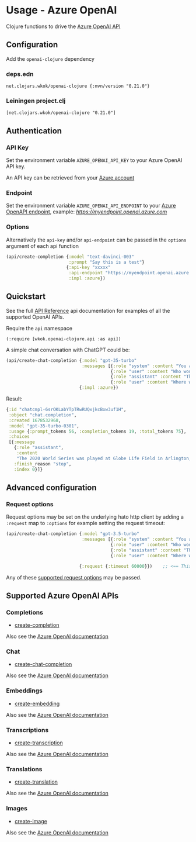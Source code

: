 # Usage - Azure OpenAI

Clojure functions to drive the [Azure OpenAI API](https://learn.microsoft.com/en-us/azure/cognitive-services/openai/reference)

## Configuration

Add the `openai-clojure` dependency

### deps.edn

```
net.clojars.wkok/openai-clojure {:mvn/version "0.21.0"}
```

### Leiningen project.clj

```
[net.clojars.wkok/openai-clojure "0.21.0"]
```

## Authentication

### API Key

Set the environment variable `AZURE_OPENAI_API_KEY` to your Azure OpenAI API key.

An API key can be retrieved from your [Azure account](https://learn.microsoft.com/en-us/azure/cognitive-services/openai/quickstart?pivots=programming-language-python#retrieve-key-and-endpoint)

### Endpoint

Set the environment variable `AZURE_OPENAI_API_ENDPOINT` to your [Azure OpenAPI endpoint](https://learn.microsoft.com/en-us/azure/cognitive-services/openai/quickstart?pivots=programming-language-python#retrieve-key-and-endpoint), example: *https://myendpoint.openai.azure.com*

### Options

Alternatively the `api-key` and/or `api-endpoint` can be passed in the `options` argument of each api function

```clojure
(api/create-completion {:model "text-davinci-003"
                        :prompt "Say this is a test"}
                       {:api-key "xxxxx"
                        :api-endpoint "https://myendpoint.openai.azure.com"
                        :impl :azure})
```

## Quickstart

See the full [API Reference](https://cljdoc.org/d/net.clojars.wkok/openai-clojure/0.21.0/api/wkok.openai-clojure.api) api documentation for examples of all the supported OpenAI APIs.

Require the `api` namespace

```
(:require [wkok.openai-clojure.api :as api])
```

A simple chat conversation with ChatGPT could be:

```clojure
(api/create-chat-completion {:model "gpt-35-turbo"
                             :messages [{:role "system" :content "You are a helpful assistant."}
                                        {:role "user" :content "Who won the world series in 2020?"}
                                        {:role "assistant" :content "The Los Angeles Dodgers won the World Series in 2020."}
                                        {:role "user" :content "Where was it played?"}]}
                            {:impl :azure})
```

Result:
```clojure
{:id "chatcmpl-6srOKLabYTpTRwRUQxjkcBxw3uf1H",
 :object "chat.completion",
 :created 1678532968,
 :model "gpt-35-turbo-0301",
 :usage {:prompt_tokens 56, :completion_tokens 19, :total_tokens 75},
 :choices
 [{:message
   {:role "assistant",
    :content
    "The 2020 World Series was played at Globe Life Field in Arlington, Texas."},
   :finish_reason "stop",
   :index 0}]}
```

## Advanced configuration

### Request options

Request options may be set on the underlying hato http client by adding a `:request` map to `:options` for example setting the request timeout:

```clojure
(api/create-chat-completion {:model "gpt-3.5-turbo"
                             :messages [{:role "system" :content "You are a helpful assistant."}
                                        {:role "user" :content "Who won the world series in 2020?"}
                                        {:role "assistant" :content "The Los Angeles Dodgers won the World Series in 2020."}
                                        {:role "user" :content "Where was it played?"}]}

                            {:request {:timeout 60000}})    ;; <== This
```

Any of these [supported request options](https://github.com/gnarroway/hato#request-options) may be passed.


## Supported Azure OpenAI APIs

### Completions

* [create-completion](https://cljdoc.org/d/net.clojars.wkok/openai-clojure/0.21.0/api/wkok.openai-clojure.api#create-completion)

Also see the [Azure OpenAI documentation](https://learn.microsoft.com/en-us/azure/ai-services/openai/reference#completions)

### Chat

* [create-chat-completion](https://cljdoc.org/d/net.clojars.wkok/openai-clojure/0.21.0/api/wkok.openai-clojure.api#create-chat-completion)

Also see the [Azure OpenAI documentation](https://learn.microsoft.com/en-us/azure/ai-services/openai/reference#chat-completions)

### Embeddings

* [create-embedding](https://cljdoc.org/d/net.clojars.wkok/openai-clojure/0.21.0/api/wkok.openai-clojure.api#create-embedding)

Also see the [Azure OpenAI documentation](https://learn.microsoft.com/en-us/azure/ai-services/openai/reference#embeddings)

### Transcriptions

* [create-transcription](https://cljdoc.org/d/net.clojars.wkok/openai-clojure/0.21.0/api/wkok.openai-clojure.api#create-transcription)

Also see the [Azure OpenAI documentation](https://learn.microsoft.com/en-us/azure/ai-services/openai/reference#transcriptions)

### Translations

* [create-translation](https://cljdoc.org/d/net.clojars.wkok/openai-clojure/0.21.0/api/wkok.openai-clojure.api#create-translation)

Also see the [Azure OpenAI documentation](https://learn.microsoft.com/en-us/azure/ai-services/openai/reference#translations)

### Images

* [create-image](https://cljdoc.org/d/net.clojars.wkok/openai-clojure/0.21.0/api/wkok.openai-clojure.api#create-image)

Also see the [Azure OpenAI documentation](https://learn.microsoft.com/en-us/azure/ai-services/openai/reference#image-generation)

